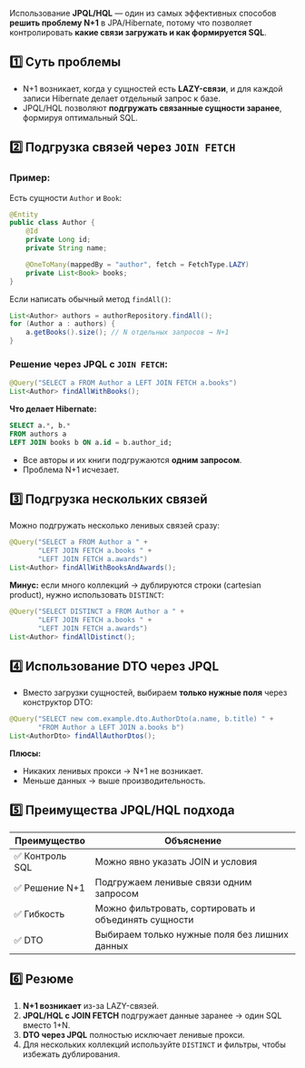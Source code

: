 Использование **JPQL/HQL** — один из самых эффективных способов **решить проблему N+1** в JPA/Hibernate, потому что позволяет контролировать **какие связи загружать и как формируется SQL**.
## 1️⃣ Суть проблемы
- N+1 возникает, когда у сущностей есть **LAZY-связи**, и для каждой записи Hibernate делает отдельный запрос к базе.
- JPQL/HQL позволяют **подгружать связанные сущности заранее**, формируя оптимальный SQL.
## 2️⃣ Подгрузка связей через `JOIN FETCH`
### Пример:
Есть сущности `Author` и `Book`:
```java
@Entity
public class Author {
    @Id
    private Long id;
    private String name;

    @OneToMany(mappedBy = "author", fetch = FetchType.LAZY)
    private List<Book> books;
}
```
Если написать обычный метод `findAll()`:
```java
List<Author> authors = authorRepository.findAll();
for (Author a : authors) {
    a.getBooks().size(); // N отдельных запросов → N+1
}
```
### Решение через JPQL с `JOIN FETCH`:
```java
@Query("SELECT a FROM Author a LEFT JOIN FETCH a.books")
List<Author> findAllWithBooks();
```
**Что делает Hibernate:**
```sql
SELECT a.*, b.* 
FROM authors a 
LEFT JOIN books b ON a.id = b.author_id;
```
- Все авторы и их книги подгружаются **одним запросом**.
- Проблема N+1 исчезает.
## 3️⃣ Подгрузка нескольких связей
Можно подгружать несколько ленивых связей сразу:
```java
@Query("SELECT a FROM Author a " +
       "LEFT JOIN FETCH a.books " +
       "LEFT JOIN FETCH a.awards")
List<Author> findAllWithBooksAndAwards();
```
**Минус:** если много коллекций → дублируются строки (cartesian product), нужно использовать `DISTINCT`:
```java
@Query("SELECT DISTINCT a FROM Author a " +
       "LEFT JOIN FETCH a.books " +
       "LEFT JOIN FETCH a.awards")
List<Author> findAllDistinct();
```
## 4️⃣ Использование DTO через JPQL
- Вместо загрузки сущностей, выбираем **только нужные поля** через конструктор DTO:
```java
@Query("SELECT new com.example.dto.AuthorDto(a.name, b.title) " +
       "FROM Author a LEFT JOIN a.books b")
List<AuthorDto> findAllAuthorDtos();
```
**Плюсы:**
- Никаких ленивых прокси → N+1 не возникает.
- Меньше данных → выше производительность.
## 5️⃣ Преимущества JPQL/HQL подхода

|Преимущество|Объяснение|
|---|---|
|✅ Контроль SQL|Можно явно указать JOIN и условия|
|✅ Решение N+1|Подгружаем ленивые связи одним запросом|
|✅ Гибкость|Можно фильтровать, сортировать и объединять сущности|
|✅ DTO|Выбираем только нужные поля без лишних данных|
## 6️⃣ Резюме
1. **N+1 возникает** из-за LAZY-связей.
2. **JPQL/HQL с JOIN FETCH** подгружает данные заранее → один SQL вместо 1+N.
3. **DTO через JPQL** полностью исключает ленивые прокси.
4. Для нескольких коллекций используйте `DISTINCT` и фильтры, чтобы избежать дублирования.